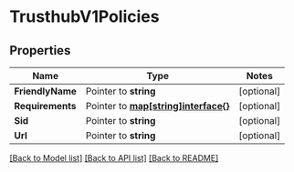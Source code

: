 # TrusthubV1Policies

## Properties
Name | Type | Notes
------------ | ------------- | -------------
**FriendlyName** | Pointer to **string** | [optional] 
**Requirements** | Pointer to [**map[string]interface{}**](.md) | [optional] 
**Sid** | Pointer to **string** | [optional] 
**Url** | Pointer to **string** | [optional] 

[[Back to Model list]](../README.md#documentation-for-models) [[Back to API list]](../README.md#documentation-for-api-endpoints) [[Back to README]](../README.md)


